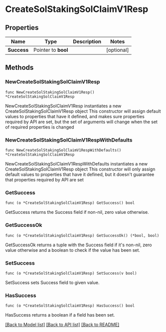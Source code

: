 # CreateSolStakingSolClaimV1Resp

## Properties

Name | Type | Description | Notes
------------ | ------------- | ------------- | -------------
**Success** | Pointer to **bool** |  | [optional] 

## Methods

### NewCreateSolStakingSolClaimV1Resp

`func NewCreateSolStakingSolClaimV1Resp() *CreateSolStakingSolClaimV1Resp`

NewCreateSolStakingSolClaimV1Resp instantiates a new CreateSolStakingSolClaimV1Resp object
This constructor will assign default values to properties that have it defined,
and makes sure properties required by API are set, but the set of arguments
will change when the set of required properties is changed

### NewCreateSolStakingSolClaimV1RespWithDefaults

`func NewCreateSolStakingSolClaimV1RespWithDefaults() *CreateSolStakingSolClaimV1Resp`

NewCreateSolStakingSolClaimV1RespWithDefaults instantiates a new CreateSolStakingSolClaimV1Resp object
This constructor will only assign default values to properties that have it defined,
but it doesn't guarantee that properties required by API are set

### GetSuccess

`func (o *CreateSolStakingSolClaimV1Resp) GetSuccess() bool`

GetSuccess returns the Success field if non-nil, zero value otherwise.

### GetSuccessOk

`func (o *CreateSolStakingSolClaimV1Resp) GetSuccessOk() (*bool, bool)`

GetSuccessOk returns a tuple with the Success field if it's non-nil, zero value otherwise
and a boolean to check if the value has been set.

### SetSuccess

`func (o *CreateSolStakingSolClaimV1Resp) SetSuccess(v bool)`

SetSuccess sets Success field to given value.

### HasSuccess

`func (o *CreateSolStakingSolClaimV1Resp) HasSuccess() bool`

HasSuccess returns a boolean if a field has been set.


[[Back to Model list]](../README.md#documentation-for-models) [[Back to API list]](../README.md#documentation-for-api-endpoints) [[Back to README]](../README.md)



